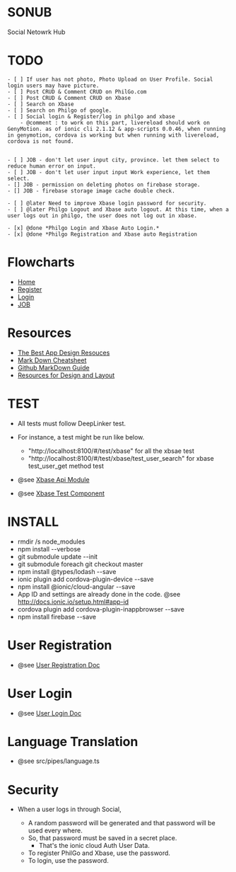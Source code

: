 
# SONUB


Social Netowrk Hub

# TODO

    - [ ] If user has not photo, Photo Upload on User Profile. Social login users may have picture.
    - [ ] Post CRUD & Comment CRUD on PhilGo.com
    - [ ] Post CRUD & Comment CRUD on Xbase
    - [ ] Search on Xbase
    - [ ] Search on Philgo of google.
    - [ ] Social login & Register/log in philgo and xbase 
        - @comment : to work on this part, livereload should work on GenyMotion. as of ionic cli 2.1.12 & app-scripts 0.0.46, when running in genymotion, cordova is working but when running with livereload, cordova is not found.


    - [ ] JOB - don't let user input city, province. let them select to reduce human error on input.
    - [ ] JOB - don't let user input input Work experience, let them select.
    - [] JOB - permission on deleting photos on firebase storage.
    - [] JOB - firebase storage image cache double check.

    - [ ] @later Need to improve Xbase login password for security.
    - [ ] @later Philgo Logout and Xbase auto logout. At this time, when a user logs out in philgo, the user does not log out in xbase.

    - [x] @done *Philgo Login and Xbase Auto Login.*
    - [x] @done *Philgo Registration and Xbase auto Registration

# Flowcharts


* [Home](https://docs.google.com/drawings/d/1vq_-wilfcf8XVJ-xC7CZagOiZ09LrjUEXcPJsrRltQ4/edit)
* [Register](https://docs.google.com/drawings/d/1Bw22pNiOE5jLUcLCUPVnxVidpg_mE_GCm2zPfCwQJdk/edit)
* [Login](https://docs.google.com/drawings/d/1KIF1dG8AqVWj5qQ6Y5PS3SeMZRJ50JAK5d1hdje4flc/edit)
* [JOB](https://docs.google.com/drawings/d/1oTbPXtTxVlZIzGnPcPzTIYC1d6bcL5vvxMCUpf8pxIs/edit)


# Resources

* [The Best App Design Resouces](https://market.ionic.io/themes)
* [Mark Down  Cheatsheet](https://github.com/adam-p/markdown-here/wiki/Markdown-Cheatsheet)
* [Github MarkDown Guide](https://guides.github.com/features/mastering-markdown/)
* [Resources for Design and Layout](https://drive.google.com/drive/u/0/folders/0B4u3qiWTgOC-UVA1ZkFkYjlQNk0)




# TEST

* All tests must follow DeepLinker test.
* For instance, a test might be run like below.

    * "http://localhost:8100/#/test/xbase" for all the xbsae test
    * "http://localhost:8100/#/test/xbase/test_user_search" for xbase test_user_get method test

* @see [Xbase Api Module](https://github.com/thruthesky/xbase-api/blob/master/xbase-api-module.ts)
* @see [Xbase Test Component](https://github.com/thruthesky/xbase-api/blob/master/xbase-test.ts)




# INSTALL

* rmdir /s node_modules
* npm install --verbose
* git submodule update --init
* git submodule foreach git checkout master
* npm install @types/lodash --save
* ionic plugin add cordova-plugin-device --save
* npm install @ionic/cloud-angular --save
* App ID and settings are already done in the code. @see http://docs.ionic.io/setup.html#app-id
* cordova plugin add cordova-plugin-inappbrowser --save
* npm install firebase --save



# User Registration

* @see [User Registration Doc](https://github.com/thruthesky/sonub/tree/master/src/pages/register)

# User Login

* @see [User Login Doc](https://github.com/thruthesky/sonub/tree/master/src/pages/login)



# Language Translation

* @see src/pipes/language.ts

# Security

* When a user logs in through Social,

    * A random password will be generated and that password will be used every where.
    * So, that password must be saved in a secret place.
        * That's the ionic cloud Auth User Data.
    * To register PhilGo and Xbase, use the password.
    * To login, use the password.
